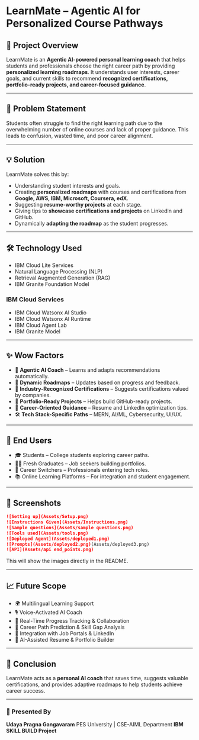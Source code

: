 # LearnMate – Agentic AI for Personalized Course Pathways

## 📌 Project Overview

LearnMate is an **Agentic AI-powered personal learning coach** that helps students and professionals choose the right career path by providing **personalized learning roadmaps**. It understands user interests, career goals, and current skills to recommend **recognized certifications, portfolio-ready projects, and career-focused guidance**.

---

## 🎯 Problem Statement

Students often struggle to find the right learning path due to the overwhelming number of online courses and lack of proper guidance. This leads to confusion, wasted time, and poor career alignment.

---

## 💡 Solution

LearnMate solves this by:

* Understanding student interests and goals.
* Creating **personalized roadmaps** with courses and certifications from **Google, AWS, IBM, Microsoft, Coursera, edX**.
* Suggesting **resume-worthy projects** at each stage.
* Giving tips to **showcase certifications and projects** on LinkedIn and GitHub.
* Dynamically **adapting the roadmap** as the student progresses.

---

## 🛠️ Technology Used

* IBM Cloud Lite Services
* Natural Language Processing (NLP)
* Retrieval Augmented Generation (RAG)
* IBM Granite Foundation Model

### IBM Cloud Services

* IBM Cloud Watsonx AI Studio
* IBM Cloud Watsonx AI Runtime
* IBM Cloud Agent Lab
* IBM Granite Model

---

## ✨ Wow Factors

* 🤖 **Agentic AI Coach** – Learns and adapts recommendations automatically.
* 🔄 **Dynamic Roadmaps** – Updates based on progress and feedback.
* 📜 **Industry-Recognized Certifications** – Suggests certifications valued by companies.
* 💼 **Portfolio-Ready Projects** – Helps build GitHub-ready projects.
* 🎯 **Career-Oriented Guidance** – Resume and LinkedIn optimization tips.
* 🛠 **Tech Stack-Specific Paths** – MERN, AI/ML, Cybersecurity, UI/UX.

---

## 👥 End Users

* 🎓 Students – College students exploring career paths.
* 🧑‍💻 Fresh Graduates – Job seekers building portfolios.
* 🔄 Career Switchers – Professionals entering tech roles.
* 📚 Online Learning Platforms – For integration and student engagement.

---

## 📸 Screenshots

```markdown
![Setting up](Assets/Setup.png)
![Instructions Given](Assets/Instructions.png)
![Sample questions](Assets/sample questions.png)
![Tools used](Assets/tools.png)
![Deployed Agent](Assets/deployed1.png)
![Prompts](Assets/deployed2.png)(Assets/deployed3.png)
![API](Assets/api end_points.png)
```

This will show the images directly in the README.

---

## 📈 Future Scope

* 🌍 Multilingual Learning Support
* 🎙 Voice-Activated AI Coach
* 🤝 Real-Time Progress Tracking & Collaboration
* 🔮 Career Path Prediction & Skill Gap Analysis
* 🔗 Integration with Job Portals & LinkedIn
* 📄 AI-Assisted Resume & Portfolio Builder

---

## 📌 Conclusion

LearnMate acts as a **personal AI coach** that saves time, suggests valuable certifications, and provides adaptive roadmaps to help students achieve career success.

---


### 👤 Presented By

**Udaya Pragna Gangavaram**
PES University | CSE-AIML Department
**IBM SKILL BUILD Project**
